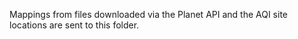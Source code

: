 Mappings from files downloaded via the Planet API and the AQI site locations are sent to this folder.